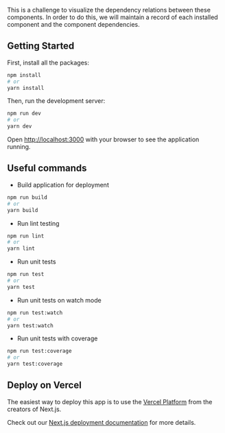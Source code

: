 This is a challenge to visualize the dependency relations between these components. In order to do this, we will maintain a record of each installed component and the component dependencies.

## Getting Started

First, install all the packages:
```bash
npm install
# or
yarn install
```

Then, run the development server:
```bash
npm run dev
# or
yarn dev
```

Open [http://localhost:3000](http://localhost:3000) with your browser to see the application running.

## Useful commands

- Build application for deployment
```bash
npm run build
# or
yarn build
```
- Run lint testing
```bash
npm run lint
# or
yarn lint
```
- Run unit tests
```bash
npm run test
# or
yarn test
```
- Run unit tests on watch mode
```bash
npm run test:watch
# or
yarn test:watch
```
- Run unit tests with coverage
```bash
npm run test:coverage
# or
yarn test:coverage
```

## Deploy on Vercel

The easiest way to deploy this app is to use the [Vercel Platform](https://vercel.com/new?utm_medium=default-template&filter=next.js&utm_source=create-next-app&utm_campaign=create-next-app-readme) from the creators of Next.js.

Check out our [Next.js deployment documentation](https://nextjs.org/docs/deployment) for more details.
